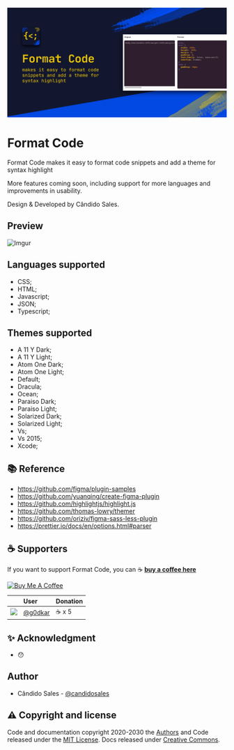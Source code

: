 ![Format Code promo image](assets/cover.png?raw=true "Format Code promo")

# Format Code

Format Code makes it easy to format code snippets and add a theme for syntax highlight

More features coming soon, including support for more languages and improvements in usability.

Design & Developed by Cândido Sales.

## Preview

![Imgur](https://imgur.com/gxSNaCB.gif)

## Languages supported

- CSS;
- HTML;
- Javascript;
- JSON;
- Typescript;

## Themes supported

- A 11 Y Dark;
- A 11 Y Light;
- Atom One Dark;
- Atom One Light;
- Default;
- Dracula;
- Ocean;
- Paraiso Dark;
- Paraiso Light;
- Solarized Dark;
- Solarized Light;
- Vs;
- Vs 2015;
- Xcode;

## 📚 Reference

- https://github.com/figma/plugin-samples
- https://github.com/yuanqing/create-figma-plugin
- https://github.com/highlightjs/highlight.js
- https://github.com/thomas-lowry/themer
- https://github.com/oriziv/figma-sass-less-plugin
- https://prettier.io/docs/en/options.html#parser

## ☕ Supporters

If you want to support Format Code, you can ☕ [**buy a coffee here**](https://buymeacoff.ee/candidosales)

<a href="https://www.buymeacoffee.com/candidosales" target="_blank"><img src="https://cdn.buymeacoffee.com/buttons/v2/arial-blue.png" alt="Buy Me A Coffee" style="height: 60px !important;width: 217px !important;" ></a>

|                                                             | User                                             | Donation |
| :---------------------------------------------------------- | :----------------------------------------------- | :------- |
| ![](https://avatars.githubusercontent.com/u/2124218?s=25 ) | [@g0dkar](https://github.com/g0dkar)       | ☕ x 5    |

## ✨ Acknowledgment

- 😯

## Author

- Cândido Sales - [@candidosales](https://twitter.com/candidosales)

## ⚠️ Copyright and license

Code and documentation copyright 2020-2030 the [Authors](https://github.com/candidosales/figma-format-code/graphs/contributors) and Code released under the [MIT License](https://github.com/candidosales/figma-format-code/blob/master/LICENSE). Docs released under [Creative Commons](https://creativecommons.org/licenses/by/3.0/).
